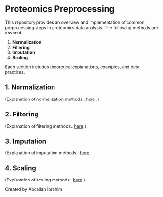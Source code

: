 # Proteomics Preprocessing

This repository provides an overview and implementation of common preprocessing steps in proteomics data analysis. The following methods are covered:

1. **Normalization**  
2. **Filtering**  
3. **Imputation**  
4. **Scaling**

Each section includes theoretical explanations, examples, and best practices.

## 1\. Normalization

(Explanation of normalization methods.. [here](https://github.com/Abdullah-I-Ali/Proteomics/blob/8041e1678ed28119c80bf3205641fe20dec4c6a7/proteomics_preprocessing/Theoretical/normalization_methods_omics.md) .)

## 2\. Filtering

(Explanation of filtering methods.. [here](https://github.com/Abdullah-I-Ali/Proteomics/blob/8041e1678ed28119c80bf3205641fe20dec4c6a7/proteomics_preprocessing/Theoretical/filtering_detailed.md).)

## 3\. Imputation

(Explanation of imputation methods.. [here](https://github.com/Abdullah-I-Ali/Proteomics/blob/8041e1678ed28119c80bf3205641fe20dec4c6a7/proteomics_preprocessing/Theoretical/imputation_in_proteomics.md).)

## 4\. Scaling

(Explanation of scaling methods.. [here](https://github.com/Abdullah-I-Ali/Proteomics/blob/8041e1678ed28119c80bf3205641fe20dec4c6a7/proteomics_preprocessing/Theoretical/proteomics_Scaling.md).)

Created by Abdallah Ibrahim  
